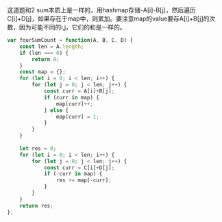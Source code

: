 这道题和2 sum本质上是一样的，用hashmap存储-A[i]-B[j]，然后遍历C[i]+D[j]，如果存在于map中，则累加。要注意map的value要存A[i]+B[j]的次数，因为可能不同的i,j，它们的和是一样的。

```javascript
var fourSumCount = function(A, B, C, D) {
    const len = A.length;
    if (len === 0) {
        return 0;
    }
    const map = {};
    for (let i = 0; i < len; i++) {
        for (let j = 0; j < len; j++) {
            const curr = A[i]+B[j];
            if (curr in map) {
                map[curr]++;
            } else {
                map[curr] = 1;
            }
        }
    }
    
    let res = 0;
    for (let i = 0; i < len; i++) {
        for (let j = 0; j < len; j++) {
            const curr = C[i]+D[j];
            if (-curr in map) {
                res += map[-curr];
            }
        }
    }
    return res;
};
```
